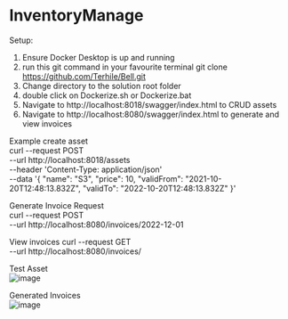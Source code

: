 # InventoryManage 
Setup: 
1. Ensure Docker Desktop is up and running 
2. run this git command in your favourite terminal git clone https://github.com/Terhile/Bell.git
3. Change directory to the solution root folder 
4. double click on Dockerize.sh or Dockerize.bat 
5. Navigate to http://localhost:8018/swagger/index.html to CRUD assets 
6. Navigate to http://localhost:8080/swagger/index.html to generate and view invoices 

Example create asset\
curl --request POST \
  --url http://localhost:8018/assets \
  --header 'Content-Type: application/json' \
  --data '{
  "name": "S3",
  "price": 10,
  "validFrom": "2021-10-20T12:48:13.832Z",
  "validTo": "2022-10-20T12:48:13.832Z"
}'

Generate Invoice Request\
curl --request POST \
  --url http://localhost:8080/invoices/2022-12-01
  
View invoices 
curl --request GET \
  --url http://localhost:8080/invoices/
  
  
  
  
  Test Asset\
  ![image](https://user-images.githubusercontent.com/37341079/196955140-fb3f7021-ee19-4f1e-a676-aa92dafa4a70.png)
  
  Generated Invoices\
  ![image](https://user-images.githubusercontent.com/37341079/196956553-f66e0ce8-40e5-438c-b4f4-18daf9d2f1f5.png)

